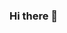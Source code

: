 

### Hi there 👋

<!--
**JuanDeita97/juandeita97** is a ✨ _special_ ✨ repository because its `README.md` (this file) appears on your GitHub profile.

Here are some ideas to get you started:

Hola, me llamo Juan De Ita, soy de Mexico, me desempeño en el ambito de la programación en python, estoy en formacion en tokio school, si quieres saber mas sobre mis trabajos, sigue mi Github.

- 🔭 I’m currently working on programming python, java, etc.
- 🌱 I’m currently learning in tokio school from spain, i am working in remote from México
- 👯 I’m looking to collaborate on ...
- 🤔 I’m looking for help with ...
- 💬 Ask me about...
- 📫 How to reach me: ...
- 😄 Pronouns: ...
- ⚡ Fun fact: ...
-->
